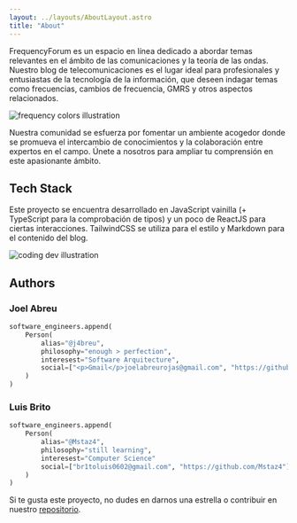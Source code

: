 ```yaml
---
layout: ../layouts/AboutLayout.astro
title: "About"
---
```

FrequencyForum es un espacio en línea dedicado a abordar temas relevantes en el ámbito de las comunicaciones y la teoría de las ondas. Nuestro blog de telecomunicaciones es el lugar ideal para profesionales y entusiastas de la tecnología de la información, que deseen indagar temas como frecuencias, cambios de frecuencia, GMRS y otros aspectos relacionados.

<div>
<img src="/assets/frequency.svg" class="sm:w-1/2 mx-auto" alt="frequency colors illustration">
</div>



Nuestra comunidad se esfuerza por fomentar un ambiente acogedor donde se promueva el intercambio de conocimientos y la colaboración entre expertos en el campo. Únete a nosotros para ampliar tu comprensión en este apasionante ámbito.

## Tech Stack

Este proyecto se encuentra desarrollado en JavaScript vainilla (+ TypeScript para la comprobación de tipos) y un poco de ReactJS para ciertas interacciones. TailwindCSS se utiliza para el estilo y Markdown para el contenido del blog.

<div>
  <img src="/assets/dev.svg" class="sm:w-1/2 mx-auto" alt="coding dev illustration">
</div>

## Authors

### Joel Abreu

```python
software_engineers.append(
    Person(
        alias="@j4breu",
        philosophy="enough > perfection",
        interesest="Software Arquitecture",
        social=["<p>Gmail</p>joelabreurojas@gmail.com", "https://github.com/j4breu"]
    )
)
```

### Luis Brito

```python
software_engineers.append(
    Person(
        alias="@Mstaz4",
        philosophy="still learning",
        interesest="Computer Science"
        social=["br1toluis0602@gmail.com", "https://github.com/Mstaz4"]
    )
)
```

Si te gusta este proyecto, no dudes en darnos una estrella o contribuir en nuestro [repositorio](https://github.com/Mstaz4/Blog_Telecomunicaciones).
